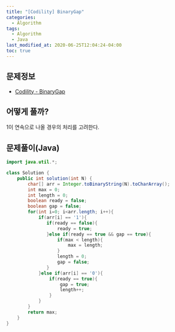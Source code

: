 ```yaml
---
title: "[Codility] BinaryGap"
categories: 
  - Algorithm
tags:
  - Algorithm
  - Java
last_modified_at: 2020-06-25T12:04:24-04:00
toc: true
---
```

문제정보
-
- [Codility - BinaryGap](https://app.codility.com/programmers/lessons/1-iterations/binary_gap)

어떻게 풀까?
-
1이 연속으로 나올 경우의 처리를 고려한다.

문제풀이(Java)
-
~~~java
import java.util.*;

class Solution {
    public int solution(int N) {
        char[] arr = Integer.toBinaryString(N).toCharArray();
        int max = 0;
        int length = 0;
        boolean ready = false;
        boolean gap = false;
        for(int i=0; i<arr.length; i++){
            if(arr[i] == '1'){
               if(ready == false){
                   ready = true;
               }else if(ready == true && gap == true){
                   if(max < length){
                       max = length;
                   }
                   length = 0;
                   gap = false;
               }
            }else if(arr[i] == '0'){
                if(ready == true){
                    gap = true;
                    length++;
                }
            }
        }
        return max;
    }
}
~~~
